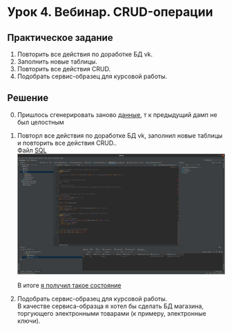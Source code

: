 # Урок 4. Вебинар. CRUD-операции

## Практическое задание

1. Повторить все действия по доработке БД vk.
1. Заполнить новые таблицы.
1. Повторить все действия CRUD.
1. Подобрать сервис-образец для курсовой работы.

## Решение
0. Пришлось сгенерировать заново [данные](fulldb.sql), т к предыдущий дамп не был целостным
1. Повторл все действия по доработке БД vk, заполнил новые таблицы и повторить все действия CRUD..  
   Файл [SQL](edit.sql)
   ![1](1.png)
   
   В итоге [я получил такое состояние](fulldb.sql)
   
1. Подобрать сервис-образец для курсовой работы.  
   В качестве сервиса-образца я хотел бы сделать БД магазина, торгующего электронными товарами (к примеру, электронные ключи).